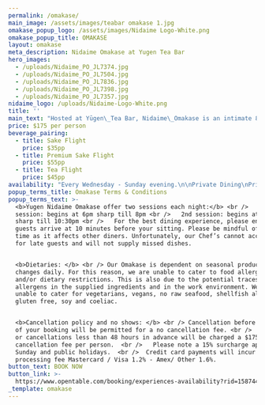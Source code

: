 ```yaml
---
permalink: /omakase/
main_image: /assets/images/teabar omakase 1.jpg
omakase_popup_logo: /assets/images/Nidaime Logo-White.png
omakase_popup_title: OMAKASE
layout: omakase
meta_description: Nidaime Omakase at Yugen Tea Bar
hero_images:
  - /uploads/Nidaime_PO_JL7374.jpg
  - /uploads/Nidaime_PO_JL7504.jpg
  - /uploads/Nidaime_PO_JL7836.jpg
  - /uploads/Nidaime_PO_JL7398.jpg
  - /uploads/Nidaime_PO_JL7357.jpg
nidaime_logo: /uploads/Nidaime-Logo-White.png
title: ''
main_text: "Hosted at Yūgen\_Tea Bar, Nidaime\_Omakase is an intimate 8-seater Chef-to–Guest experience like no other. Savour up to 15 bite-sized courses prepared right before your eyes, including 4 starters, 9 sushi courses, and a dessert, all served in a laid-back and entertaining atmosphere.\n\nNidaime Omakase is a culinary journey led by Chef Misaki Maniwa, alongside our expert sommeliers, who will curate a refined multi-course menu tailored to you that highlights the finest seasonal ingredients, meticulously sourced and creatively prepared.\n\nOur\_ever-evolving\_beverage menu designed to complement the dishes, features limited release & one-off Sake, tea & whiskies. Alternatively, sip and savour the moment mindfully with our Tea Flight.\n\n[View Nidaime Sample Menu](<https://assets.tina.io/d1159053-388f-45cf-aa48-0baa22c19a16/Nidaime Sample Menu.pdf> \"Nidaime Sample Menu.pdf\")\n\n##### Private Dining\n\nPrivate\_dining\_offers the opportunity to savour everything Nidaime has to offer in a space that is exclusively yours. Perfect for birthdays, intimate celebrations, or a unique gathering for up to 8 guests.\n\nFor more information and to enquire, email info\\@yugendining.com.au\n"
price: $175 per person
beverage_pairing:
  - title: Sake Flight
    price: $35pp
  - title: Premium Sake Flight
    price: $55pp
  - title: Tea Flight
    price: $45pp
availability: "Every Wednesday - Sunday evening.\n\nPrivate Dining\nPrivate\_dining\_offers the opportunity to savour everything Nidaime has to offer in a space that is exclusively yours. Perfect for birthdays, intimate celebrations, or a unique gathering for up to 8 guests.\nFor more information and to enquire, email info@yugendining.com.au\n"
popup_terms_title: Omakase Terms & Conditions
popup_terms_text: >-
  <b>Yugen Nidaime Omakase offer two sessions each night:</b> <br />   1st
  session: begins at 6pm sharp till 8pm <br />   2nd session: begins at 8.30pm
  sharp till 10:30pm <br />   For the best dining experience, please ensure all
  guests arrive at 10 minutes before your sitting. Please be mindful of dining
  time as it affects other diners. Unfortunately, our Chef’s cannot accommodate
  for late guests and will not supply missed dishes.


  <b>Dietaries: </b> <br /> Our Omakase is dependent on seasonal produce and
  changes daily. For this reason, we are unable to cater to food allergies
  and/or dietary restrictions. This is also due to the potential traces of
  allergens in the supplied ingredients and in the work environment. We are
  unable to cater for vegetarians, vegans, no raw seafood, shellfish allergies,
  gluten free, soy and coeliac.


  <b>Cancellation policy and no shows: </b> <br /> Cancellation before 48 hours
  of your booking will be permitted for a no cancellation fee. <br />   No shows
  or cancellations less than 48 hours in advance will be charged a $175
  cancellation fee per person.  <br />   Please note a 15% surcharge apply on
  Sunday and public holidays.  <br />  Credit card payments will incur a
  processing fee Mastercard / Visa 1.2% - Amex/ Other 1.6%.
button_text: BOOK NOW
button_link: >-
  https://www.opentable.com/booking/experiences-availability?rid=158744&restref=158744&experienceId=191894&utm_source=external&utm_medium=referral&utm_campaign=shared
_template: omakase
---
```


